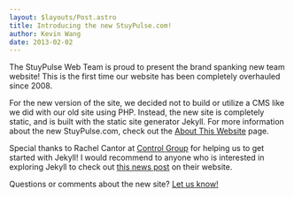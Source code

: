 ```yaml
---
layout: $layouts/Post.astro
title: Introducing the new StuyPulse.com!
author: Kevin Wang
date: 2013-02-02
---
```

The StuyPulse Web Team is proud to present the brand spanking new team website! This is the first time our website has been completely overhauled since 2008.

For the new version of the site, we decided not to build or utilize a CMS like we did with our old site using PHP. Instead, the new site is completely static, and is built with the static site generator Jekyll. For more information about the new StuyPulse.com, check out the [About This Website](/about/website/) page.

Special thanks to Rachel Cantor at [Control Group](http://www.controlgroup.com/) for helping us to get started with Jekyll! I would recommend to anyone who is interested in exploring Jekyll to check out [this news post](http://news.controlgroup.com/2012/10/19/controlgroup-com-built-using-jekyll/) on their website.

Questions or comments about the new site? [Let us know!](/contact/)
